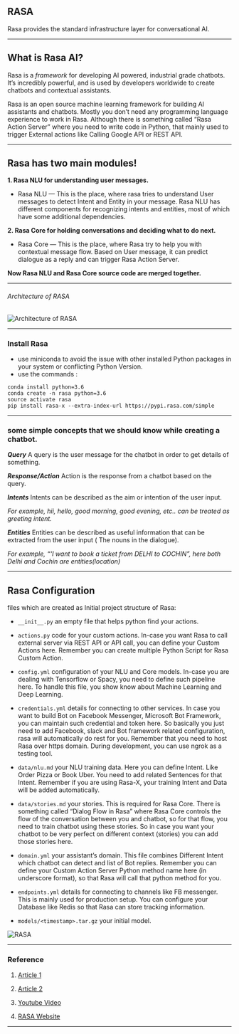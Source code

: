 ## RASA

Rasa provides the standard infrastructure layer for conversational AI.

---

<!-- **How to get user preferences from cookies ?** -->

## What is Rasa AI?

Rasa is a _framework_ for developing AI powered, industrial grade chatbots. It’s incredibly powerful, and is used by developers worldwide to create chatbots and contextual assistants.

Rasa is an open source machine learning framework for building AI assistants and chatbots. Mostly you don’t need any programming language experience to work in Rasa. Although there is something called “Rasa Action Server” where you need to write code in Python, that mainly used to trigger External actions like Calling Google API or REST API.

---

## Rasa has two main modules!

**1. Rasa NLU for understanding user messages.**

- Rasa NLU — This is the place, where rasa tries to understand User messages to detect Intent and Entity in your message. Rasa NLU has different components for recognizing intents and entities, most of which have some additional dependencies.

**2. Rasa Core for holding conversations and deciding what to do next.**

- Rasa Core — This is the place, where Rasa try to help you with contextual message flow. Based on User message, it can predict dialogue as a reply and can trigger Rasa Action Server.

**Now Rasa NLU and Rasa Core source code are merged together.**

---

###### Architecture of RASA

![Architecture of RASA](https://editor.analyticsvidhya.com/uploads/77211a.png)

---

### Install Rasa

- use miniconda to avoid the issue with other installed Python packages in your system or conflicting Python Version.
- use the commands :

```
conda install python=3.6
conda create -n rasa python=3.6
source activate rasa
pip install rasa-x --extra-index-url https://pypi.rasa.com/simple
```

---

### some simple concepts that we should know while creating a chatbot.

**_Query_**
A query is the user message for the chatbot in order to get details of something.

**_Response/Action_**
Action is the response from a chatbot based on the query.

**_Intents_**
Intents can be described as the aim or intention of the user input.

_For example, hii, hello, good morning, good evening, etc.. can be treated as greeting intent._

**_Entities_**
Entities can be described as useful information that can be extracted from the user input ( The nouns in the dialogue).

_For example, “‘I want to book a ticket from DELHI to COCHIN”, here both Delhi and Cochin are entities(location)_

---

## Rasa Configuration

files which are created as Initial project structure of Rasa:

- `__init__.py` an empty file that helps python find your actions.

- `actions.py` code for your custom actions. In-case you want Rasa to call external server via REST API or API call, you can define your Custom Actions here. Remember you can create multiple Python Script for Rasa Custom Action.

- `config.yml` configuration of your NLU and Core models. In-case you are dealing with Tensorflow or Spacy, you need to define such pipeline here. To handle this file, you show know about Machine Learning and Deep Learning.

- `credentials.yml` details for connecting to other services. In case you want to build Bot on Facebook Messenger, Microsoft Bot Framework, you can maintain such credential and token here. So basically you just need to add Facebook, slack and Bot framework related configuration, rasa will automatically do rest for you. Remember that you need to host Rasa over https domain. During development, you can use ngrok as a testing tool.

- `data/nlu.md` your NLU training data. Here you can define Intent. Like Order Pizza or Book Uber. You need to add related Sentences for that Intent. Remember if you are using Rasa-X, your training Intent and Data will be added automatically.

- `data/stories.md` your stories. This is required for Rasa Core. There is something called “Dialog Flow in Rasa” where Rasa Core controls the flow of the conversation between you and chatbot, so for that flow, you need to train chatbot using these stories. So in case you want your chatbot to be very perfect on different context (stories) you can add those stories here.

- `domain.yml` your assistant’s domain. This file combines Different Intent which chatbot can detect and list of Bot replies. Remember you can define your Custom Action Server Python method name here (in underscore format), so that Rasa will call that python method for you.

- `endpoints.yml` details for connecting to channels like FB messenger. This is mainly used for production setup. You can configure your Database like Redis so that Rasa can store tracking information.

- `models/<timestamp>.tar.gz` your initial model.

![RASA](https://i.ytimg.com/vi/sazsWmP2d3o/maxresdefault.jpg)

---

### Reference

1. [Article 1](https://towardsdatascience.com/create-chatbot-using-rasa-part-1-67f68e89ddad)

2. [Article 2](https://www.analyticsvidhya.com/blog/2021/11/an-introduction-to-chatbot-development-using-rasa/)

3. [Youtube Video](https://www.youtube.com/watch?v=Ap62n_YAVZ8&t=181s)

4. [RASA Website](https://rasa.com/)

---

